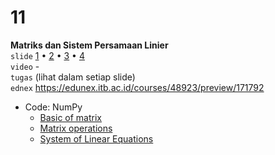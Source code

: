 # 11
**Matriks dan Sistem Persamaan Linier** \
`slide`  [1](https://youtu.be/P9Dzy_Sn8Fg) &bull; [2](https://youtu.be/diN5_3f-GsE) &bull; [3](https://youtu.be/v2w4OQjJsP0) &bull; [4](https://youtu.be/TX4F_z7X-50)\
`video` - \
`tugas` (lihat dalam setiap slide) \
`ednex` https://edunex.itb.ac.id/courses/48923/preview/171792

+ Code: NumPy
  - [Basic of matrix](https://github.com/dudung/python/tree/main/src/import/external/numpy/matrix/basics)
  - [Matrix operations](https://github.com/dudung/python/tree/main/src/import/external/numpy/matrix/operation)
  - [System of Linear Equations](https://github.com/dudung/python/tree/main/src/import/external/numpy/matrix/sle)
